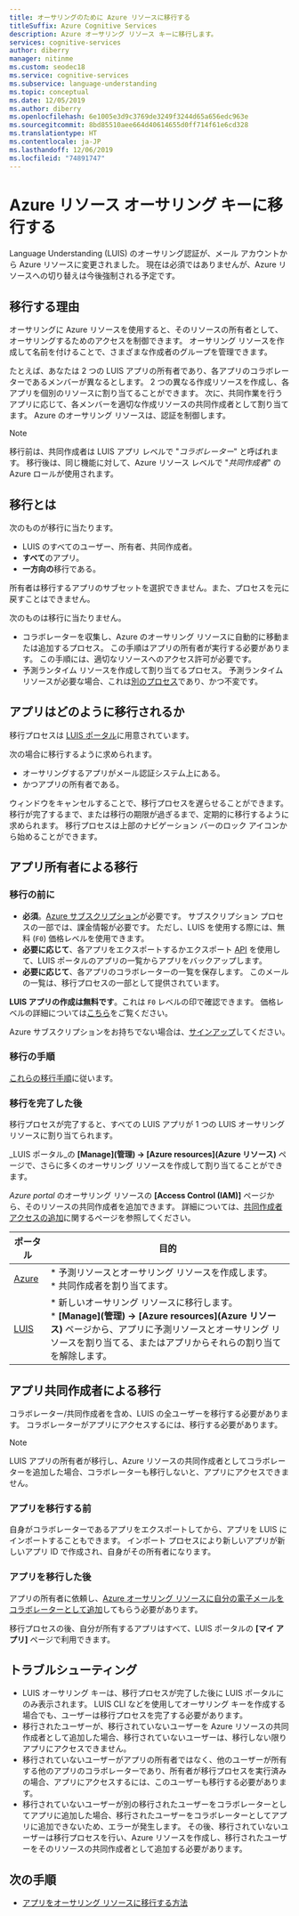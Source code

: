 ```yaml
---
title: オーサリングのために Azure リソースに移行する
titleSuffix: Azure Cognitive Services
description: Azure オーサリング リソース キーに移行します。
services: cognitive-services
author: diberry
manager: nitinme
ms.custom: seodec18
ms.service: cognitive-services
ms.subservice: language-understanding
ms.topic: conceptual
ms.date: 12/05/2019
ms.author: diberry
ms.openlocfilehash: 6e1005e3d9c3769de3249f3244d65a656edc963e
ms.sourcegitcommit: 8bd85510aee664d40614655d0ff714f61e6cd328
ms.translationtype: HT
ms.contentlocale: ja-JP
ms.lasthandoff: 12/06/2019
ms.locfileid: "74891747"
---
```

# <a name="migrate-to-an-azure-resource-authoring-key"></a>Azure リソース オーサリング キーに移行する

Language Understanding (LUIS) のオーサリング認証が、メール アカウントから Azure リソースに変更されました。 現在は必須ではありませんが、Azure リソースへの切り替えは今後強制される予定です。

## <a name="why-migrate"></a>移行する理由

オーサリングに Azure リソースを使用すると、そのリソースの所有者として、オーサリングするためのアクセスを制御できます。 オーサリング リソースを作成して名前を付けることで、さまざまな作成者のグループを管理できます。

たとえば、あなたは 2 つの LUIS アプリの所有者であり、各アプリのコラボレーターであるメンバーが異なるとします。 2 つの異なる作成リソースを作成し、各アプリを個別のリソースに割り当てることができます。 次に、共同作業を行うアプリに応じて、各メンバーを適切な作成リソースの共同作成者として割り当てます。 Azure のオーサリング リソースは、認証を制御します。

> [!Note]
> 移行前は、共同作成者は LUIS アプリ レベルで "_コラボレーター_" と呼ばれます。 移行後は、同じ機能に対して、Azure リソース レベルで "_共同作成者_" の Azure ロールが使用されます。

## <a name="what-is-migrating"></a>移行とは

次のものが移行に当たります。

* LUIS のすべてのユーザー、所有者、共同作成者。
* **すべて**のアプリ。
* **一方向の**移行である。

所有者は移行するアプリのサブセットを選択できません。また、プロセスを元に戻すことはできません。

次のものは移行に当たりません。

* コラボレーターを収集し、Azure のオーサリング リソースに自動的に移動または追加するプロセス。 この手順はアプリの所有者が実行する必要があります。 この手順には、適切なリソースへのアクセス許可が必要です。
* 予測ランタイム リソースを作成して割り当てるプロセス。 予測ランタイム リソースが必要な場合、これは[別のプロセス](luis-how-to-azure-subscription.md#create-resources-in-the-azure-portal)であり、かつ不変です。

## <a name="how-are-the-apps-migrating"></a>アプリはどのように移行されるか

移行プロセスは [LUIS ポータル](https://www.luis.ai)に用意されています。

次の場合に移行するように求められます。

* オーサリングするアプリがメール認証システム上にある。
* かつアプリの所有者である。

ウィンドウをキャンセルすることで、移行プロセスを遅らせることができます。 移行が完了するまで、または移行の期限が過ぎるまで、定期的に移行するように求められます。 移行プロセスは上部のナビゲーション バーのロック アイコンから始めることができます。

## <a name="migration-for-the-app-owner"></a>アプリ所有者による移行

### <a name="before-you-migrate"></a>移行の前に

* **必須**。[Azure サブスクリプション](https://azure.microsoft.com/free/)が必要です。 サブスクリプション プロセスの一部では、課金情報が必要です。 ただし、LUIS を使用する際には、無料 (`F0`) 価格レベルを使用できます。
* **必要に応じて**、各アプリをエクスポートするかエクスポート [API](https://westus.dev.cognitive.microsoft.com/docs/services/5890b47c39e2bb17b84a55ff/operations/5890b47c39e2bb052c5b9c40) を使用して、LUIS ポータルのアプリの一覧からアプリをバックアップします。
* **必要に応じて**、各アプリのコラボレーターの一覧を保存します。 このメールの一覧は、移行プロセスの一部として提供されています。


**LUIS アプリの作成は無料です**。これは `F0` レベルの印で確認できます。 価格レベルの詳細については[こちら](luis-boundaries.md#key-limits)をご覧ください。

Azure サブスクリプションをお持ちでない場合は、[サインアップ](https://azure.microsoft.com/free/)してください。

### <a name="migration-steps"></a>移行の手順

[これらの移行手順](luis-migration-authoring-steps.md)に従います。

### <a name="after-you-migrate"></a>移行を完了した後

移行プロセスが完了すると、すべての LUIS アプリが 1 つの LUIS オーサリング リソースに割り当てられます。

_LUIS ポータル_の **[Manage]\(管理\) -> [Azure resources]\(Azure リソース\)** ページで、さらに多くのオーサリング リソースを作成して割り当てることができます。

_Azure portal_ のオーサリング リソースの **[Access Control (IAM)]** ページから、そのリソースの共同作成者を追加できます。 詳細については、[共同作成者アクセスの追加](luis-migration-authoring-steps.md#after-the-migration-process-add-contributors-to-your-authoring-resource)に関するページを参照してください。

|ポータル|目的|
|--|--|
|[Azure](https://azure.microsoft.com/free/)|* 予測リソースとオーサリング リソースを作成します。<br>* 共同作成者を割り当てます。|
|[LUIS](https://www.luis.ai)|* 新しいオーサリング リソースに移行します。<br>* **[Manage]\(管理\) -> [Azure resources]\(Azure リソース\)** ページから、アプリに予測リソースとオーサリング リソースを割り当てる、またはアプリからそれらの割り当てを解除します。|

## <a name="migration-for-the-app-contributor"></a>アプリ共同作成者による移行

コラボレーター/共同作成者を含め、LUIS の全ユーザーを移行する必要があります。 コラボレーターがアプリにアクセスするには、移行する必要があります。

> [!Note]
> LUIS アプリの所有者が移行し、Azure リソースの共同作成者としてコラボレーターを追加した場合、コラボレーターも移行しないと、アプリにアクセスできません。

### <a name="before-the-app-is-migrated"></a>アプリを移行する前

自身がコラボレーターであるアプリをエクスポートしてから、アプリを LUIS にインポートすることもできます。 インポート プロセスにより新しいアプリが新しいアプリ ID で作成され、自身がその所有者になります。

### <a name="after-the-app-is-migrated"></a>アプリを移行した後

アプリの所有者に依頼し、[Azure オーサリング リソースに自分の電子メールをコラボレーターとして追加](luis-how-to-collaborate.md#add-contributor-to-azure-authoring-resource)してもらう必要があります。

移行プロセスの後、自分が所有するアプリはすべて、LUIS ポータルの **[マイ アプリ]** ページで利用できます。

## <a name="troubleshooting"></a>トラブルシューティング

* LUIS オーサリング キーは、移行プロセスが完了した後に LUIS ポータルにのみ表示されます。 LUIS CLI などを使用してオーサリング キーを作成する場合でも、ユーザーは移行プロセスを完了する必要があります。
* 移行されたユーザーが、移行されていないユーザーを Azure リソースの共同作成者として追加した場合、移行されていないユーザーは、移行しない限りアプリにアクセスできません。
* 移行されていないユーザーがアプリの所有者ではなく、他のユーザーが所有する他のアプリのコラボレーターであり、所有者が移行プロセスを実行済みの場合、アプリにアクセスするには、このユーザーも移行する必要があります。
* 移行されていないユーザーが別の移行されたユーザーをコラボレーターとしてアプリに追加した場合、移行されたユーザーをコラボレーターとしてアプリに追加できないため、エラーが発生します。 その後、移行されていないユーザーは移行プロセスを行い、Azure リソースを作成し、移行されたユーザーをそのリソースの共同作成者として追加する必要があります。

## <a name="next-steps"></a>次の手順

* [アプリをオーサリング リソースに移行する方法](luis-migration-authoring-steps.md)
